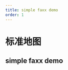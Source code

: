 ```yaml
---
title: simple faxx demo
order: 1
---
```


# 标准地图

## simple faxx demo

<code src="./examples/simpleFaxx.jsx">
